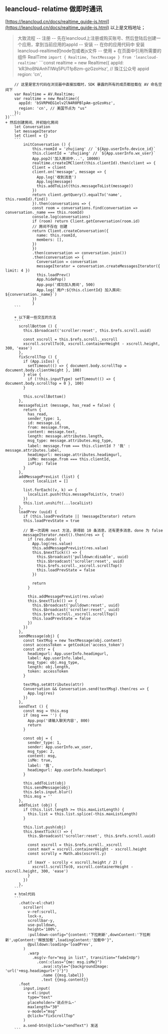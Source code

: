 ##  leancloud- relatime 做即时通讯 
[https://leancloud.cn/docs/realtime_guide-js.html](https://leancloud.cn/docs/realtime_guide-js.html)
 以上是文档地址；
> 大致流程
-- 注册
    -- 先在leancloud上注册或购买账号、然后登陆后创建一个应用，拿到当前应用的appId
-- 安装
    -- 在你的应用代码中 安装leancloud-realtime的node包或者js文件
-- 使用 
    + 在页面中引用所需要的组件 RealTime
    `import { Realtime, TextMessage } from 'leancloud-realtime'`
    ```const realtime = new Realtime({
        appId: 'kR3hoBNiAnhTlWq5PUTfpBzm-gzGzoHsz', // 珠江公众号 appid
        region: 'cn',

        // 这里是官方代码在浏览器中直接加载时，SDK 暴露的所有的成员都挂载在 AV 命名空间下
        var Realtime = AV.Realtime;
        var realtime = new Realtime({
          appId: 'bSVRPHEG1elv2lN4R0PBlpAm-gzGzoHsz',
          region: 'cn', // 美国节点为 "us"
        });
    })```
    + 然后创建房间、并初始化房间
        let Conversation
        let messageIterator
        let Client = {}
        ```
            initConversation () {
                this.roomId = 'zhujiang' // `${App.userInfo.device_id}`
                this.clientId = 'zhujiang' // `${App.userInfo.wx_user}`
                App.pop2('加入房间中...', 10000)
                realtime.createIMClient(this.clientId).then(client => {
                Client = client
                client.on('message', message => {
                  App.log('收到消息')
                  App.log(message)
                  this.addToList(this.messageToList(message))
                })
                return client.getQuery().equalTo('name', this.roomId).find()
                }).then(conversations => {
                const room = conversations.find(conversation => conversation._name === this.roomId)
                console.log(conversations)
                if (room) return Client.getConversation(room.id)
                // 房间不存在 创建
                return Client.createConversation({
                  name: this.roomId,
                  members: [],
                })
                })
                .then(conversation => conversation.join())
                .then(conversation => {
                  Conversation = conversation
                  messageIterator = conversation.createMessagesIterator({ limit: 4 })
                  this.loadPrev()
                  App.hidePop()
                  App.pop('成功加入房间', 500)
                  App.log(`用户:${this.clientId} 加入房间: ${conversation._name}`)
                })
                }
        ```
  
        + 以下是一些交互的方法
        ```
          scrollBottom () {
            this.$broadcast('scroller:reset', this.$refs.scroll.uuid)

            const xscroll = this.$refs.scroll._xscroll
            xscroll.scrollTo(0, xscroll.containerHeight - xscroll.height, 300, 'ease')
          },
          fixScrollTop () {
            if (App.isIos) {
              setTimeout(() => { document.body.scrollTop = document.body.clientHeight }, 100)
            } else {
              if (!this.inputType) setTimeout(() => { document.body.scrollTop = 0 }, 100)
            }

            this.scrollBottom()
          },
          messageToList (message, has_read = false) {
            return {
              has_read,
              sender_type: 1,
              id: message.id,
              from: message.from,
              content: message.text,
              length: message.attributes.length,
              msg_type: message.attributes.msg_type,
              label: message.from === this.clientId ? '我' : message.attributes.label,
              headimgurl: message.attributes.headimgurl,
              isMe: message.from === this.clientId,
              isPlay: false
            }
          },
          addMessagePrevList (list) {
            const localList = []

            list.forEach((v, k) => {
              localList.push(this.messageToList(v, true))
            })
            this.list.unshift(...localList)
          },
          loadPrev (uuid) {
            if (this.loadPrevState || !messageIterator) return
            this.loadPrevState = true

            // 第一次调用 next 方法，获得前 10 条消息，还有更多消息，done 为 false
            messageIterator.next().then(res => {
              if (res.done) {
                App.log(res.value)
                this.addMessagePrevList(res.value)
                this.$nextTick(() => {
                  this.$broadcast('pulldown:disable', uuid)
                  this.$broadcast('scroller:reset', uuid)
                  this.$refs.scroll._xscroll.scrollTop()
                  this.loadPrevState = false
                })

                return
              }

              this.addMessagePrevList(res.value)
              this.$nextTick(() => {
                this.$broadcast('pulldown:reset', uuid)
                this.$broadcast('scroller:reset', uuid)
                this.$refs.scroll._xscroll.scrollTop()
                this.loadPrevState = false
              })
            })
          },
          sendMessage(obj) {
            const textMsg = new TextMessage(obj.content)
            const accessToken = getCookie('access_token')
            const attr = {
              headimgurl: App.userInfo.headimgurl,
              label: App.userInfo.label,
              msg_type: obj.msg_type,
              length: obj.length,
              token: accessToken
            }

            textMsg.setAttributes(attr)
            Conversation && Conversation.send(textMsg).then(res => {
              App.log(res)
            })
          },
          sendText () {
            const msg = this.msg
            if (msg === '') {
              App.pop('请输入聊天内容', 800)
              return
            }

            const obj = {
              sender_type: 1,
              sender: App.userInfo.wx_user,
              msg_type: 2,
              content: msg,
              isMe: true,
              label: '我',
              headimgurl: App.userInfo.headimgurl
            }

            this.addToList(obj)
            this.sendMessage(obj)
            this.$els.input.blur()
            this.msg = ''
          },
          addToList (obj) {
            if (this.list.length >= this.maxListLength) {
              this.list = this.list.splice(-this.maxListLength)
            }

            this.list.push(obj)
            this.$nextTick(() => {
              this.$broadcast('scroller:reset', this.$refs.scroll.uuid)

              const xscroll = this.$refs.scroll._xscroll
              const maxY = xscroll.containerHeight - xscroll.height
              const scrolly = Math.abs(xscroll.y)

              if (maxY - scrolly < xscroll.height / 2) {
                xscroll.scrollTo(0, xscroll.containerHeight - xscroll.height, 300, 'ease')
              }
            })
          },
        ```
        + html代码
        ```
          .chat(v-el:chat)
            scroller(
              v-ref:scroll,
              lock-x,
              scrollbar-y,
              use-pulldown,
              height='100%',
              :pulldown-config="{content:'下拉刷新',downContent:'下拉刷新',upContent:'释放加载',loadingContent:'加载中'}",
              @pulldown:loading='loadPrev',
            )
              .warp
                .msg(v-for="msg in list", transition="fadeInUp")
                  .con(:class="{me: msg.isMe}")
                    .ava(:style="{backgroundImage: 'url('+msg.headimgurl+')'}")
                    .name {{msg.label}}
                    .text {{msg.content}}
          .foot
            input.input(
              v-el:input
              type="text"
              placeholder='说点什么~'
              maxlength="30"
              v-model="msg"
              @click="fixScrollTop"
            )
            a.send-btn(@click="sendText") 发送
        ```







